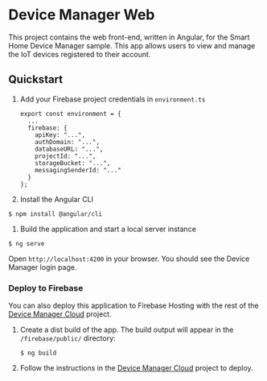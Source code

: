 # Device Manager Web

This project contains the web front-end, written in Angular, for the
Smart Home Device Manager sample. This app allows users to view and manage
the IoT devices registered to their account.

## Quickstart

1. Add your Firebase project credentials in `environment.ts`

    ```
    export const environment = {
      ...
      firebase: {
        apiKey: "...",
        authDomain: "...",
        databaseURL: "...",
        projectId: "...",
        storageBucket: "...",
        messagingSenderId: "..."
      }
    };
    ```

1. Install the Angular CLI

  ```
  $ npm install @angular/cli
  ```

1. Build the application and start a local server instance

  ```
  $ ng serve
  ```

Open `http://localhost:4200` in your browser.
You should see the Device Manager login page.

### Deploy to Firebase

You can also deploy this application to Firebase Hosting with the rest of the
[Device Manager Cloud](../firebase/README.md) project.

1. Create a dist build of the app. The build output will appear in the
   `/firebase/public/` directory:

    ```
    $ ng build
    ```

1. Follow the instructions in the [Device Manager Cloud](../firebase/README.md)
   project to deploy.